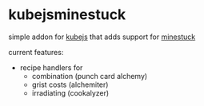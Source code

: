 # kubejsminestuck
 
simple addon for [kubejs](https://www.curseforge.com/minecraft/mc-mods/kubejs) that adds support for [minestuck](https://www.curseforge.com/minecraft/mc-mods/minestuck)

current features:
- recipe handlers for
    - combination (punch card alchemy)
    - grist costs (alchemiter)
    - irradiating (cookalyzer)
